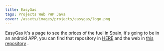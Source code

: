```yaml
---
title: EasyGas 
tags: Projects Web PHP Java
cover: /assets/images/projects/easygas/logo.png
---
```


EasyGas it's a page to see the prices of the fuel in Spain, it's going to be in an android APP, you can find that repository in [HERE](https://github.com/PabloSR06/EasyGas_Android) and the web in [this repository](https://github.com/PabloSR06/EasyGas) .

<!--more-->  

